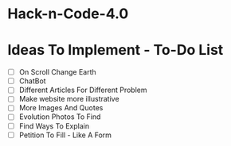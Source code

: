 # Hack-n-Code-4.0

# Ideas To Implement - To-Do List
- [ ] On Scroll Change Earth
- [ ] ChatBot
- [ ] Different Articles For Different Problem
- [ ] Make website more illustrative
- [ ] More Images And Quotes
- [ ] Evolution Photos To Find
- [ ] Find Ways To Explain
- [ ] Petition To Fill - Like A Form
